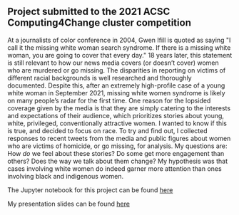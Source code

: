 Project submitted to the 2021 ACSC Computing4Change cluster competition
--------------------------
At a journalists of color conference in 2004, Gwen Ifill is quoted as saying "I call it the missing white woman search syndrome. If there is a missing white woman, you are going to cover that every day." 18 years later, this statement is still relevant to how our news media covers (or doesn’t cover) women who are murdered or go missing. The disparities in reporting on victims of different racial backgrounds is well researched and thoroughly documented. Despite this, after an extremely high-profile case of a young white woman in September 2021, missing white women syndrome is likely on many people’s radar for the first time. One reason for the lopsided coverage given by the media is that they are simply catering to the interests and expectations of their audience, which prioritizes stories about young, white, privileged, conventionally attractive women. I wanted to know if this is true, and decided to focus on race. To try and find out, I collected responses to recent tweets from the media and public figures about women who are victims of homicide, or go missing, for analysis. My questions are: How *do* we feel about these stories? Do some get more engagement than others? Does the way we talk about them change? My hypothesis was that cases involving white women do indeed garner more attention than ones involving black and indigenous women. 

The Jupyter notebook for this project can be found [here](https://github.com/augusthaze/c4c/blob/main/Analysis.ipynb)

My presentation slides can be found [here](https://github.com/augusthaze/c4c/blob/main/C4C_ppt.pdf)


